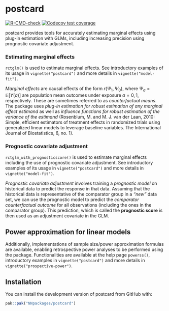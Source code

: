 
<!-- README.md is generated from README.Rmd. Please edit that file -->

# postcard

<!-- badges: start -->

[![R-CMD-check](https://github.com/NNpackages/postcard/actions/workflows/R-CMD-check.yaml/badge.svg)](https://github.com/NNpackages/postcard/actions/workflows/R-CMD-check.yaml)
[![Codecov test
coverage](https://codecov.io/gh/NNpackages/postcard/graph/badge.svg)](https://app.codecov.io/gh/NNpackages/postcard)
<!-- badges: end -->

postcard provides tools for accurately estimating marginal effects using
plug-in estimation with GLMs, including increasing precision using
prognostic covariate adjustment.

### Estimating marginal effects

`rctglm()` is used to estimate marginal effects. See introductory
examples of its usage in `vignette("postcard")` and more details in
`vignette("model-fit")`.

*Marginal effects* are causal effects of the form $r(\Psi_1, \Psi_0)$,
where $\Psi_a=\mathbb{E}[Y(a)]$ are population mean outcomes under
exposure $a=0, 1$, respectively. These are sometimes referred to as
*counterfactual means*. The package uses *plug-in estimation for robust
estimation of any marginal effect estimand* as well as *influence
functions for robust estimation of the variance of the estimand*
(Rosenblum, M. and M. J. van der Laan, 2010: Simple, efficient
estimators of treatment effects in randomized trials using generalized
linear models to leverage baseline variables. The International Journal
of Biostatistics, 6, no. 1).

### Prognostic covariate adjustment

`rctglm_with_prognosticscore()` is used to estimate marginal effects
including the use of prognostic covariate adjustment. See introductory
examples of its usage in `vignette("postcard")` and more details in
`vignette("model-fit")`.

*Prognostic covariate adjustment* involves training a *prognostic model*
on historical data to predict the response in that data. Assuming that
the historical data is representative of the comparator group in a
*“new”* data set, we can use the prognostic model to predict the
*comparator counterfactual outcome* for all observations (including the
ones in the comparator group). This prediction, which is called the
**prognostic score** is then used as an adjustment covariate in the GLM.

## Power approximation for linear models

Additionally, implementations of sample size/power approximation
formulas are available, enabling retrospective power analyses to be
performed using the package. Functionalities are available at the help
page `powerss()`, introductory examples in `vignette("postcard")` and
more details in `vignette("prospective-power")`.

## Installation

You can install the development version of postcard from GitHub with:

``` r
pak::pak("NNpackages/postcard")
```
